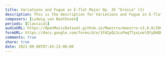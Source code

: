 ```yaml
---
title: Variations and Fugue in E-flat Major Op. 35 "Eroica" (1)
description: This is the description for Variations and Fugue in E-flat Major Op. 35 "Eroica" by Ludwig van Beethoven
composers: [Ludwig van Beethoven]
periods: [Classical]
audioURL: https://OpenMusicDataset.github.io/Maestro/maestro-v3.0.0/2009/MIDI-Unprocessed_16_R1_2009_01-02_ORIG_MID--AUDIO_16_R1_2009_16_R1_2009_01_WAV.midi
formURL: https://docs.google.com/forms/d/e/1FAIpQLScuFmqT7yxLnelQYyDHQBOXu7uS6Zo3DHdmQqEBuJfE2CkSOw/viewform
comments: true
share: true
date: 2021-08-08T07:43:13-06:00
---
```

